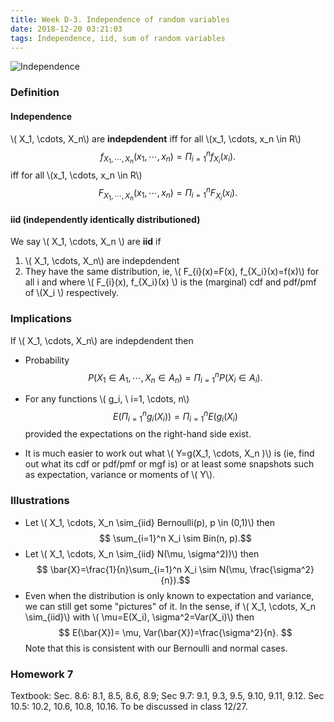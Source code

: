 ```yaml
---
title: Week D-3. Independence of random variables
date: 2018-12-20 03:21:03
tags: Independence, iid, sum of random variables
---
```

![Independence](https://img.huffingtonpost.com/asset/5953e3c329000025003b1905.jpeg?ops=scalefit_720_noupscale)
### Definition 
#### Independence
\\( X_1, \cdots, X_n\\) are **indepdendent**
iff for all \\(x_1, \cdots, x_n \in R\\) 
$$ f_{X_1, \cdots, X_n}(x_1, \cdots, x_n)= \Pi_{i=1}^n f_{X_i}(x_i).$$
iff for all \\(x_1, \cdots, x_n \in R\\) 
$$ F_{X_1, \cdots, X_n}(x_1, \cdots, x_n)= \Pi_{i=1}^n F_{X_i}(x_i).$$
#### iid (independently identically distributioned)
We say \\( X_1, \cdots, X_n \\) are **iid** if
1.  \\( X_1, \cdots, X_n\\) are indepdendent 
2. They have the same distribution, ie, \\( F_{i}(x)=F(x), f_{X_i}(x)=f(x)\\) for all i and where  \\( F_{i}(x),  f_{X_i}(x) \\) is the (marginal) cdf and pdf/pmf of \\(X_i \\) respectively.  

### Implications   
If  \\( X_1, \cdots, X_n\\) are indepdendent then
* Probability $$ P(X_1 \in A_1, \cdots, X_n \in A_n)= \Pi_{i=1}^n P(X_i \in A_i).$$

* For any functions \\( g_i, \ i=1, \cdots, n\\) 
 $$E(\Pi_{i=1}^n g_i(X_i))= \Pi_{i=1}^n E( g_i(X_i)$$
provided  the expectations on the right-hand side exist.  

* It is much easier to work out what \\( Y=g(X_1, \cdots, X_n )\\) is (ie, find out what its cdf or pdf/pmf or mgf is) or at least some snapshots such as expectation, variance or moments of \\( Y\\).

### Illustrations
* Let \\( X_1, \cdots, X_n \sim_{iid} Bernoulli(p), p \in (0,1)\\) then
$$ \sum_{i=1}^n X_i \sim Bin(n, p).$$ 
* Let \\( X_1, \cdots, X_n \sim_{iid} N(\mu, \sigma^2))\\) then
$$ \bar{X}=\frac{1}{n}\sum_{i=1}^n X_i \sim N(\mu, \frac{\sigma^2}{n}).$$ 
* Even when the distribution is only known to expectation and variance, we can still get some "pictures" of it. In the sense, 
 if \\( X_1, \cdots, X_n \sim_{iid}\\) with \\( \mu=E(X_i), \sigma^2=Var(X_i)\\) then
 $$ E(\bar{X})= \mu, Var(\bar{X})=\frac{\sigma^2}{n}.
$$
Note that this is consistent with our Bernoulli and normal cases. 

### Homework 7
Textbook: Sec. 8.6: 8.1, 8.5, 8.6, 8.9; Sec 9.7: 9.1, 9.3, 9.5, 9.10, 9.11, 9.12. Sec 10.5: 10.2, 10.6, 10.8, 10.16. To be discussed in class 12/27.
